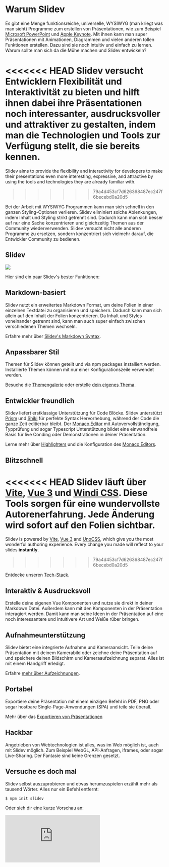 # Warum Slidev

Es gibt eine Menge funktionsreiche, universelle, WYSIWYG (man kriegt was man sieht) Programme zum erstellen von Präsentationen, wie zum Beispiel [Microsoft PowerPoint](https://www.microsoft.com/en-us/microsoft-365/powerpoint) und [Apple Keynote](https://www.apple.com/keynote/). Mit ihnen kann man super Präsentationen mit Animationen, Diagrammen und vielen anderen tollen Funktionen erstellen. Dazu sind sie noch intuitiv und einfach zu lernen. Warum sollte man sich da die Mühe machen und Slidev entwickeln?

<<<<<<< HEAD
Slidev versucht Entwicklern Flexibilität und Interaktivität zu bieten und hilft ihnen dabei ihre Präsentationen noch interessanter, ausdrucksvoller und attraktiver zu gestalten, indem man die Technologien und Tools zur Verfügung stellt, die sie bereits kennen.
=======
Slidev aims to provide the flexibility and interactivity for developers to make their presentations even more interesting, expressive, and attractive by using the tools and technologies they are already familiar with.
>>>>>>> 79a4d453cf7d626368487ec247f6becebd0a20d5

Bei der Arbeit mit WYSIWYG Programmen kann man sich schnell in den ganzen Styling-Optionen verlieren. Slidev eliminiert solche Ablenkungen, indem Inhalt und Styling strikt getrennt sind. Dadurch kann man sich besser auf nur eine Sache konzentrieren und gleichzeitig Themen aus der Community wiederverwenden. Slidev versucht nicht alle anderen Programme zu ersetzen, sondern konzentriert sich vielmehr darauf, die Entwickler Community zu bedienen.

## Slidev

![](/screenshots/cover.png)

Hier sind ein paar Slidev's bester Funktionen:

## Markdown-basiert

Slidev nutzt ein erweitertes Markdown Format, um deine Folien in einer einzelnen Textdatei zu organisieren und speichern. Dadurch kann man sich allein auf den Inhalt der Folien konzentrieren. Da Inhalt und Styles voneinander getrennt sind, kann man auch super einfach zwischen verschiedenen Themen wechseln.

Erfahre mehr über [Slidev's Markdown Syntax](/guide/syntax).

## Anpassbarer Stil

Themen für Slidev können geteilt und via npm packages installiert werden. Installierte Themen können mit nur einer Konfigurationszeile verwendet werden.

Besuche die [Themengalerie](/themes/gallery) oder erstelle [dein eigenes Thema](/themes/write-a-theme).

## Entwickler freundlich

Slidev liefert erstklassige Unterstützung für Code Blöcke. Slidev unterstützt [Prism](https://prismjs.com/) und [Shiki](https://github.com/shikijs/shiki) für perfekte Syntax Hervorhebung, während der Code die ganze Zeit editierbar bleibt. Der [Monaco Editor](https://microsoft.github.io/monaco-editor/) mit Autovervollständigung, Typprüfung und sogar Typescript Unterstützung bildet eine einwandfreie Basis für live Conding oder Demonstrationen in deiner Präsentation.

Lerne mehr über [Highlighters](/custom/highlighters) und die Konfiguration des [Monaco Editors](/custom/config-monaco).

## Blitzschnell

<<<<<<< HEAD
Slidev läuft über [Vite](https://vitejs.dev/), [Vue 3](https://v3.vuejs.org/) und [Windi CSS](https://windicss.org/). Diese Tools sorgen für eine wundervollste Autorenerfahrung. Jede Änderung wird **sofort** auf den Folien sichtbar.
=======
Slidev is powered by [Vite](https://vitejs.dev/), [Vue 3](https://v3.vuejs.org/) and [UnoCSS](https://unocss.dev/), which give you the most wonderful authoring experience. Every change you made will reflect to your slides **instantly**.
>>>>>>> 79a4d453cf7d626368487ec247f6becebd0a20d5

Entdecke unseren [Tech-Stack](/guide/#tech-stack).

## Interaktiv & Ausdrucksvoll

Erstelle deine eigenen Vue Komponenten und nutze sie direkt in deiner Markdown Datei. Außerdem kann mit den Komponenten in der Präsentation interagiert werden. Damit kann man seine Ideen in der Präsentation auf eine noch interessantere und intuitivere Art und Weiße rüber bringen. 

## Aufnahmeunterstützung

Slidev bietet eine integrierte Aufnahme und Kameraansicht. Teile deine Präsentation mit deinem Kamerabild oder zeichne deine Präsentation auf und speichere deinen Bildschirm und Kameraaufzeichnung separat. Alles ist mit einem Handgriff erledigt.

Erfahre [mehr über Aufzeichnungen](/guide/recording).

## Portabel

Exportiere deine Präsentation mit einem einzigen Befehl in PDF, PNG oder sogar hostbare Single-Page-Anwendungen (SPA) und teile sie überall.

Mehr über das [Exportieren von Präsentationen](/guide/exporting)

## Hackbar

Angetrieben von Webtechnologien ist alles, was im Web möglich ist, auch mit Slidev möglich. Zum Beispiel WebGL, API-Anfragen, iframes, oder sogar Live-Sharing. Der Fantasie sind keine Grenzen gesetzt.

## Versuche es doch mal


Slidev selbst auszuprobieren und etwas herumzuspielen erzählt mehr als tausend Wörter. Alles nur ein Befehl entfernt:

```bash
$ npm init slidev
```

Oder sieh dir eine kurze Vorschau an:

<iframe class="aspect-16/9 rounded-xl w-full shadow-md border-none" src="https://www.youtube.com/embed/eW7v-2ZKZOU" title="YouTube video player" frameborder="0" allow="accelerometer; autoplay; clipboard-write; encrypted-media; gyroscope; picture-in-picture" allowfullscreen></iframe>
